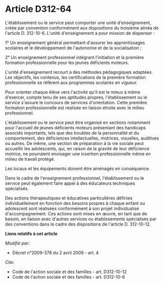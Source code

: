 # Article D312-64

L'établissement ou le service peut comporter une unité d'enseignement, créée par convention conformément aux dispositions du
troisième alinéa de l'article D. 312-10-6. L'unité d'enseignement a pour mission de dispenser : 

1° Un enseignement général permettant d'assurer les apprentissages scolaires et le développement de l'autonomie et de la
socialisation ; 

2° Un enseignement professionnel intégrant l'initiation et la première formation professionnelle pour les jeunes déficients
moteurs.

L'unité d'enseignement recourt à des méthodes pédagogiques adaptées. Les objectifs, les contenus, les certifications de la
première formation professionnelle se réfèrent aux programmes scolaires en vigueur. 

Pour orienter chaque élève vers l'activité qu'il est le mieux à même d'exercer, compte tenu de ses aptitudes propres,
l'établissement ou le service s'assure le concours de services d'orientation. Cette première formation professionnelle est
réalisée en liaison étroite avec le milieu professionnel.

L'établissement ou le service peut être organisé en sections notamment pour l'accueil de jeunes déficients moteurs présentant
des handicaps associés importants, tels que des troubles de la personnalité et du comportement, des déficiences
intellectuelles, motrices, visuelles, auditives ou autres. De même, une section de préparation à la vie sociale peut
accueillir les adolescents, qui, en raison de la gravité de leur déficience motrice, ne pourraient envisager une insertion
professionnelle même en milieu de travail protégé. 

Les locaux et les équipements doivent être aménagés en conséquence. 

Dans le cadre de l'enseignement professionnel, l'établissement ou le service peut également faire appel à des éducateurs
techniques spécialisés. 

Des actions thérapeutiques et éducatives particulières définies individuellement en fonction des besoins propres à chaque
enfant ou adolescent sont réalisées conformément à son projet individualisé d'accompagnement. Ces actions sont mises en
œuvre, en tant que de besoin, en liaison avec d'autres services ou établissements spécialisés par des conventions dans le
cadre des dispositions de l'article D. 312-10-12.

**Liens relatifs à cet article**

_Modifié par_:

  - Décret n°2009-378 du 2 avril 2009 - art. 4

_Cite_:

  - Code de l'action sociale et des familles - art. D312-10-12
  - Code de l'action sociale et des familles - art. D312-10-6
